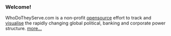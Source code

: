 ### Welcome!

WhoDoTheyServe.com is a non-profit [opensource] effort to track and
[visualise] the rapidly changing global political, banking and corporate power
structure. [more...][about]

[about]:     #/doc/about
[opensource]:http://en.wikipedia.org/wiki/Open_source
[visualise]: #/graph
